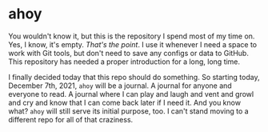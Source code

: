 # ahoy

You wouldn't know it, but this is the repository I spend most of my time on. Yes, I know, it's empty. *That's the point*. I use it whenever I need a space to work with Git tools, but don't need to save any configs or data to GitHub. This repository has needed a proper introduction for a long, long time. 

I finally decided today that this repo should do something. So starting today, December 7th, 2021, `ahoy` will be a journal. A journal for anyone and everyone to read. A journal where I can play and laugh and vent and growl and cry and know that I can come back later if I need it. And you know what? `ahoy` will still serve its initial purpose, too. I can't stand moving to a different repo for all of that craziness.

